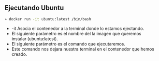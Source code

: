 ##  Ejecutando Ubuntu


```bash
» docker run -it ubuntu:latest /bin/bash  
```

- -it Asocia el contenedor a la terminal donde lo estamos ejectando. <!-- .element: class="fragment"  -->
- El siguiente parámetro es el nombre del la imagen que queremos instalar (ubuntu:latest). <!-- .element: class="fragment"  -->
- El siguiente parámetro es el comando que ejecutaremos. <!-- .element: class="fragment"  -->
- Este comando nos dejara nuestra terminal en el contenedor que hemos creado. <!-- .element: class="fragment"  -->